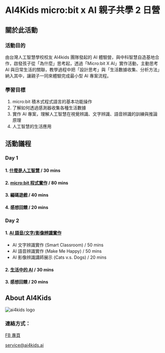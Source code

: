 # AI4Kids micro:bit x AI 親子共學 2 日營

## 關於此活動

### 活動目的

由台灣人工智慧學校校友 AI4kids 團隊發起的 AI 體驗營，與中科智慧自造基地合作，啟發孩子從「為什麼」思考起，透過「Micro:bit X AI」實作活動，主動思考 AI 與日常生活的關聯，教學過程中把「設計思考」與「生活數據收集、分析方法」納入其中，讓親子一同來體驗完成最小型 AI 專案流程。

### 學習目標

1. micro:bit 積木式程式語言的基本功能操作
2. 了解如何透過感測器收集各種生活數據
3. 實作 AI 專案，理解人工智慧在視覺辨識、文字辨識、語音辨識的訓練與推論原理
4. 人工智慧的生活應用

## 活動議程

### Day 1

#### 1. [什麼是人工智慧](https://reurl.cc/EddZA) / 30 mins

#### 2. [micro:bit 程式實作](https://ai4kids-20190713.s3-ap-southeast-1.amazonaws.com/day1/microbit+x+AI+%E8%A6%AA%E5%AD%90%E5%85%B1%E5%AD%B8%E7%87%9F+-+D1-microbit%E5%AF%A6%E4%BD%9C%E5%9D%8A.pdf) / 80 mins

#### 3. 編碼遊戲 / 40 mins

#### 4. 感想回饋 / 20 mins

### Day 2

#### 1. [AI 語音/文字/影像辨識實作](https://ai4kids-20190713.s3-ap-southeast-1.amazonaws.com/day2/microbit+x+AI+%E8%A6%AA%E5%AD%90%E5%85%B1%E5%AD%B8%E7%87%9F+-+D2-AI+Workshop.pdf)

- AI 文字辨識實作 (Smart Classroom) / 50 mins
- AI 語音辨識實作 (Make Me Happy) / 50 mins
- AI 影像辨識講師展示 (Cats v.s. Dogs) / 20 mins

#### 2. [生活中的 AI](https://drive.google.com/file/d/1w-NwnDB_qT9gL_GbSPncdHCQugG4_Sa5/view?usp=sharing) / 30 mins

#### 3. 感想回饋 / 20 mins

## About AI4Kids

![ai4kids logo](https://i.imgur.com/ca8xg8t.png)

### 連絡方式：

[FB 專頁](https://www.facebook.com/AI4kidsTW/)

[service@ai4kids.ai](service@ai4kids.ai)
